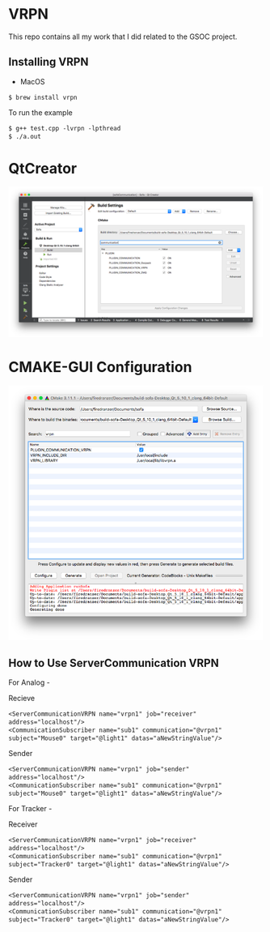 # VRPN 
This repo contains all my work that I did related to the GSOC project.

## Installing VRPN

* MacOS

```
$ brew install vrpn
```
To run the example
```
$ g++ test.cpp -lvrpn -lpthread
$ ./a.out
```

# QtCreator

![cmake](images/plugin.png)

# CMAKE-GUI Configuration

![cmake](images/cmake.png)

## How to Use ServerCommunication VRPN

For Analog -

Recieve

```
<ServerCommunicationVRPN name="vrpn1" job="receiver" address="localhost"/>
<CommunicationSubscriber name="sub1" communication="@vrpn1" subject="Mouse0" target="@light1" datas="aNewStringValue"/>
```

Sender

```
<ServerCommunicationVRPN name="vrpn1" job="sender" address="localhost"/>
<CommunicationSubscriber name="sub1" communication="@vrpn1" subject="Mouse0" target="@light1" datas="aNewStringValue"/>
```

For Tracker -

Receiver

```
<ServerCommunicationVRPN name="vrpn1" job="receiver" address="localhost"/>
<CommunicationSubscriber name="sub1" communication="@vrpn1" subject="Tracker0" target="@light1" datas="aNewStringValue"/>
```

Sender

```
<ServerCommunicationVRPN name="vrpn1" job="sender" address="localhost"/>
<CommunicationSubscriber name="sub1" communication="@vrpn1" subject="Tracker0" target="@light1" datas="aNewStringValue"/>
```